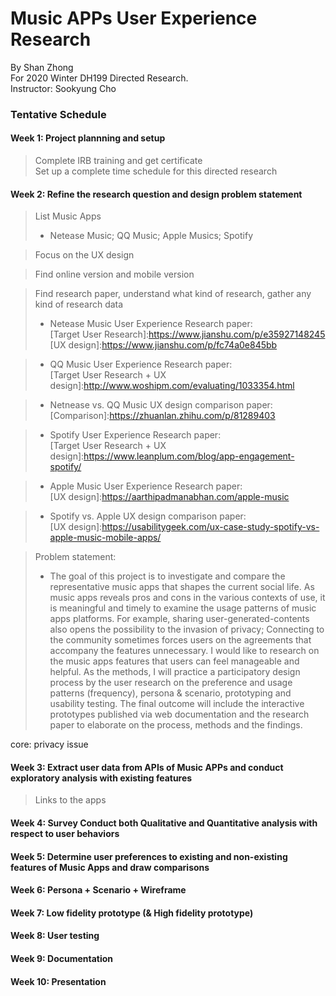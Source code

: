Music APPs User Experience Research
============================
By Shan Zhong <br>
For 2020 Winter DH199 Directed Research. <br>
Instructor: Sookyung Cho

### Tentative Schedule
#### Week 1: Project plannning and setup
> Complete IRB training and get certificate <br>
> Set up a complete time schedule for this directed research <br>

#### Week 2: Refine the research question and design problem statement
> List Music Apps <br>
>* Netease Music; QQ Music; Apple Musics; Spotify <br>

> Focus on the UX design <br>

> Find online version and mobile version <br>

> Find research paper, understand what kind of research, gather any kind of research data <br>
>* Netease Music User Experience Research paper:<br>
>[Target User Research]:https://www.jianshu.com/p/e35927148245 <br>
>[UX design]:https://www.jianshu.com/p/fc74a0e845bb <br>

>* QQ Music User Experience Research paper:<br>
>[Target User Research + UX design]:http://www.woshipm.com/evaluating/1033354.html<br>

>* Netnease vs. QQ Music UX design comparison paper: <br>
>[Comparison]:https://zhuanlan.zhihu.com/p/81289403 <br>

>* Spotify User Experience Research paper:<br>
>[Target User Research + UX design]:https://www.leanplum.com/blog/app-engagement-spotify/ <br>

>* Apple Music User Experience Research paper:<br>
>[UX design]:https://aarthipadmanabhan.com/apple-music <br>

>* Spotify vs. Apple UX design comparison paper:<br>
>[UX design]:https://usabilitygeek.com/ux-case-study-spotify-vs-apple-music-mobile-apps/ <br>

> Problem statement: <br>
>* The goal of this project is to investigate and compare the representative music apps that shapes the current social life.
As music apps reveals pros and cons in the various contexts of use, it is meaningful and timely to examine the usage patterns of music apps platforms. For example, sharing user-generated-contents also opens the possibility to the invasion of privacy; Connecting to the community sometimes forces users on the agreements that accompany the features unnecessary. I would like to research on the music apps features that users can feel manageable and helpful. As the methods, I will practice a participatory design process by the user research on the preference and usage patterns (frequency), persona & scenario, prototyping and usability testing. The final outcome will include the interactive prototypes published via web documentation and the research paper to elaborate on the process, methods and the findings.

core: privacy issue 

#### Week 3: Extract user data from APIs of Music APPs and conduct exploratory analysis with existing features
> Links to the apps
#### Week 4: Survey Conduct both Qualitative and Quantitative analysis with respect to user behaviors

#### Week 5: Determine user preferences to existing and non-existing features of Music Apps and draw comparisons

#### Week 6: Persona + Scenario + Wireframe

#### Week 7: Low fidelity prototype (& High fidelity prototype)

#### Week 8: User testing

#### Week 9: Documentation

#### Week 10: Presentation

